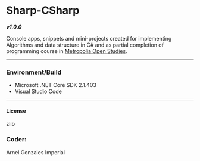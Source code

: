 # Sharp-CSharp

***v1.0.0***

Console apps, snippets and mini-projects created for implementing Algorithms and data structure in C# and as partial completion of programming course in [Metropolia Open Studies](http://opendata.metropolia.fi/koulutushaku/search.php#result-87370).

---

### Environment/Build
* Microsoft .NET Core SDK 2.1.403
* Visual Studio Code
---


#### License
zlib


### Coder:
Arnel Gonzales Imperial
